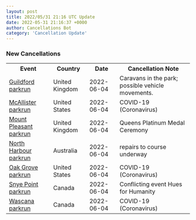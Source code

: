 ```yaml
---
layout: post
title: 2022/05/31 21:16 UTC Update
date: 2022-05-31 21:16:37 +0000
author: Cancellations Bot
category: 'Cancellation Update'
---
```


<h3>New Cancellations</h3>
<div class='hscrollable'>
<table style='width: 100%'>
    <tr>
        <th>Event</th>
        <th>Country</th>
        <th>Date</th>
        <th>Cancellation Note</th>
    </tr>
    <tr>
        <td><a href="https://www.parkrun.org.uk/guildford">Guildford parkrun</a></td>
        <td>United Kingdom</td>
        <td>2022-06-04</td>
        <td>Caravans in the park; possible vehicle movements.</td>
    </tr>
    <tr>
        <td><a href="">McAllister parkrun</a></td>
        <td>United States</td>
        <td>2022-06-04</td>
        <td>COVID-19 (Coronavirus)</td>
    </tr>
    <tr>
        <td><a href="">Mount Pleasant parkrun</a></td>
        <td>United Kingdom</td>
        <td>2022-06-04</td>
        <td>Queens Platinum Medal Ceremony</td>
    </tr>
    <tr>
        <td><a href="https://www.parkrun.com.au/northharbour">North Harbour parkrun</a></td>
        <td>Australia</td>
        <td>2022-06-04</td>
        <td>repairs to course underway</td>
    </tr>
    <tr>
        <td><a href="">Oak Grove parkrun</a></td>
        <td>United States</td>
        <td>2022-06-04</td>
        <td>COVID-19 (Coronavirus)</td>
    </tr>
    <tr>
        <td><a href="https://www.parkrun.ca/snyepoint">Snye Point parkrun</a></td>
        <td>Canada</td>
        <td>2022-06-04</td>
        <td>Conflicting event Hues for Humanity</td>
    </tr>
    <tr>
        <td><a href="">Wascana parkrun</a></td>
        <td>Canada</td>
        <td>2022-06-04</td>
        <td>COVID-19 (Coronavirus)</td>
    </tr>
</table>
</div>
